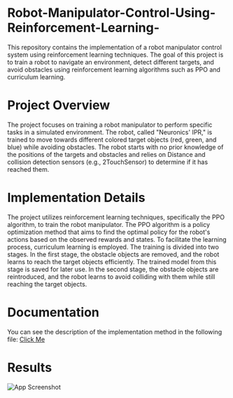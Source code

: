 # Robot-Manipulator-Control-Using-Reinforcement-Learning-
This repository contains the implementation of a robot manipulator control system using reinforcement learning techniques. The goal of this project is to train a robot to navigate an environment, detect different targets, and avoid obstacles using reinforcement learning algorithms such as PPO and curriculum learning.

# Project Overview
The project focuses on training a robot manipulator to perform specific tasks in a simulated environment. The robot, called "Neuronics' IPR," is trained to move towards different colored target objects (red, green, and blue) while avoiding obstacles. The robot starts with no prior knowledge of the positions of the targets and obstacles and relies on Distance and collision detection sensors (e.g., 2TouchSensor) to determine if it has reached them.

# Implementation Details
The project utilizes reinforcement learning techniques, specifically the PPO algorithm, to train the robot manipulator. The PPO algorithm is a policy optimization method that aims to find the optimal policy for the robot's actions based on the observed rewards and states.
To facilitate the learning process, curriculum learning is employed. The training is divided into two stages. In the first stage, the obstacle objects are removed, and the robot learns to reach the target objects efficiently. The trained model from this stage is saved for later use. In the second stage, the obstacle objects are reintroduced, and the robot learns to avoid colliding with them while still reaching the target objects.

# Documentation
You can see the description of the implementation method in the following file:
[Click Me](https://github.com/kiananvari/Robot-Manipulator-Control-Using-Reinforcement-Learning-/raw/main/Documentation-EN.pdf)

# Results
![App Screenshot](https://raw.githubusercontent.com/kiananvari/Robot-Manipulator-Control-Using-Reinforcement-Learning-/main/Test.gif)
